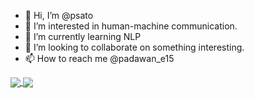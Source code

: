 - 👋 Hi, I’m @psato
- 👀 I’m interested in human-machine communication.
- 🌱 I’m currently learning NLP
- 💞️ I’m looking to collaborate on something interesting.
- 📫 How to reach me @padawan_e15

<!---
psato/psato is a ✨ special ✨ repository because its `README.md` (this file) appears on your GitHub profile.
You can click the Preview link to take a look at your changes.
--->

<a href="https://github.com/anuraghazra/github-readme-stats">
  <img align="center" src="https://github-readme-stats.vercel.app/api?username=padawansato&repo=github-readme-stats" />
</a>
<a href="https://github.com/anuraghazra/convoychat">
  <img align="center" src="https://github-readme-stats.vercel.app/api/top-langs/?username=padawansato" />
</a>
